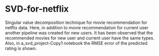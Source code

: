 # SVD-for-netflix

Singular value decomposition technique for movie recommendation for netflix data. Here, in addition to movie recommendation for current user another pipeline
was created for new users. It has been observed that the recommended movies for new user and current user have the same types. Also, in 
a_svd_project-Copy1 notebook the RMSE error of the predicted rating is shown.